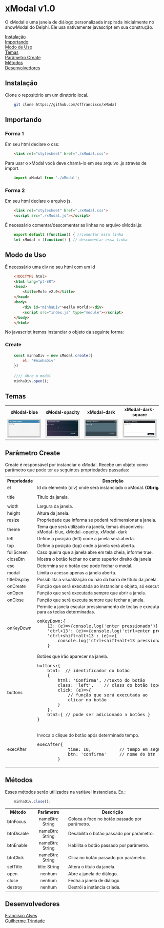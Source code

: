 # xModal v1.0

O xModal é uma janela de diálogo personalizada inspirada inicialmente no showModal do Delphi. 
Ele usa nativamente javascript em sua construção.

[Instalação](#instalação)<br>
[Importando](#importando)<br>
[Modo de Uso](#modo-de-uso)<br>
[Temas](#temas)<br>
[Parâmetro Create](#parâmetro-create)<br>
[Métodos](#métodos)<br>
[Desenvolvedores](#desenvolvedores)<br>

## Instalação

Clone o repositório em um diretório local.

```sh
    git clone https://github.com/dffrancisco/xModal
```

## Importando

<h3>Forma 1</h3>

Em seu html declare o css:
```html
    <link rel="stylesheet" href="./xModal.css">
```

Para usar o xModal você deve chamá-lo em seu arquivo .js através de import.
```javascript
    import xModal from './xModal';
```

<h3>Forma 2</h3>

Em seu html declare o arquivo js.

```html
    <link rel="stylesheet" href="./xModal.css">
    <script src="./xModal.js"></script>
```

É necessário comentar/descomentar as linhas no arquivo xModal.js:

```javascript
    export default (function() { //comentar essa linha
    let xModal = (function() { // descomentar essa linha
```

## Modo de Uso

É necessário uma div no seu html com um id
```html
    <!DOCTYPE html>
    <html lang="pt-BR">
    <head>
        <title>Mofo v2.0</title>
    </head>
    <body>
        <div id="minhaDiv">Hello World!</div>
        <script src="index.js" type="module"></script>
    </body>
    </html>
```
No javascript iremos instanciar o objeto da seguinte forma:

<h3>Create</h3>

```javascript
    const minhaDiv = new xModal.create({
        el: '#minhaDiv'
    })

    //// Abre o modal
    minhaDiv.open();
```

## Temas

<table>
    <tr>
        <th>xModal-blue</th>
        <th>xModal-opacity</th>
        <th>xModal-dark</th>
        <th>xModal-dark-square</th>
    </tr>
    <tr>
        <td><img src="images/xModal.png"></td>
        <td><img src="images/xModal-opacity.png"></td>
        <td><img src="images/xModal-dark.png"></td>
        <td><img src="images/xModal-dark-square.png"></td>
    </tr>
</table>

## Parâmetro Create

Create é responsável por instanciar o xModal. Recebe um objeto como parâmetro que pode ter as seguintes propriedades passadas:

<table>
    <tr>
        <th align="center">Propriedade</th>
        <th align="center">Descrição</th>
        <th align="center">Tipo</th>
        <th align="center">Default</th>
    </tr>
    <tr>
        <td>el</td>
        <td>Id do elemento (div) onde será instanciado o xModal. <strong>(Obrigatório)</strong></td>
        <td align="center">String</td>
        <td align="center"></td>
    </tr>
    <tr>
        <td>title</td>
        <td>Título da janela.</td>
        <td align="center">String</td>
        <td align="center">Mensagem do Sistema</td>
    </tr>
    <tr>
        <td>width</td>
        <td>Largura da janela.</td>
        <td align="center">Numeric</td>
        <td align="center">75%</td>
    </tr>
    <tr>
        <td>height</td>
        <td>Altura da janela.</td>
        <td align="center">Numeric</td>
        <td align="center">75%</td>
    </tr>
    <tr>
        <td>resize</td>
        <td>Propriedade que informa se poderá redimensionar a janela.</td>
        <td align="center">Boolean</td>
        <td align="center">False</td>
    </tr>
    <tr>
        <td>theme</td>
        <td>Tema que será utilizado na janela, temas disponíveis:<br>
        xModal-blue, xModal-opacity, xModal-dark </td>
        <td align="center">String</td>
        <td align="center">xModal-blue</td>
    </tr>
    <tr>
        <td>left</td>
        <td>Define a posição (left) onde a janela será aberta.</td>
        <td align="center">Numeric</td>
        <td align="center"></td>
    </tr>
    <tr>
        <td>top</td>
        <td>Define a posição (top) onde a janela será aberta.</td>
        <td align="center">Numeric</td>
        <td align="center"></td>
    </tr>
    <tr>
        <td>fullScreen</td>
        <td>Caso queira que a janela abre em tela cheia, informe true.</td>
        <td align="center">Boolean</td>
        <td align="center">False</td>
    </tr>
    <tr>
        <td>closeBtn</td>
        <td>Mostra o botão fechar no canto superior direito da janela</td>
        <td align="center">Boolean</td>
        <td align="center">True</td>
    </tr>
    <tr>
        <td>esc</td>
        <td>Determina se o botão esc pode fechar o modal.</td>
        <td align="center">Boolean</td>
        <td align="center">True</td>
    </tr>
    <tr>
        <td>modal</td>
        <td>Limita o acesso apenas a janela aberta.</td>
        <td align="center">Boolean</td>
        <td align="center">True</td>
    </tr>
    <tr>
        <td>titleDisplay</td>
        <td>Possibilita a visualização ou não da barra de título da janela.</td>
        <td align="center">Boolean</td>
        <td align="center">True</td>
    </tr>
    <tr>
        <td>onCreate</td>
        <td>Função que será executada ao instanciar o objeto, só executa uma vez.</td>
        <td align="center">Function</td>
        <td align="center"></td>
    </tr>
    <tr>
        <td>onOpen</td>
        <td>Função que será executada sempre que abrir a janela.</td>
        <td align="center">Function</td>
        <td align="center"></td>
    </tr>
    <tr>
        <td>onClose</td>
        <td>Função que será executa sempre que fechar a janela.</td>
        <td align="center">Function</td>
        <td align="center"></td>
    </tr>
    <tr>
        <td>onKeyDown</td>
        <td>Permite a janela escutar pressionamento de teclas e executar uma função para as teclas determinadas.<pre>
onKeyDown:{
    13: (e)=>{console.log('enter pressionado')},    
    'ctrl+13': (e)=>{console.log('ctrl+enter pressionado')}
    'ctrl+shift+alt+13': (e)=>{
        console.log('ctrl+shift+alt+13 pressionado')}
    }</pre></td>
        <td align="center">Object</td>
        <td align="center"></td>
    </tr>
    <tr>
        <td>buttons</td>
        <td>Botões que irão aparecer na janela.<pre>
buttons:{
    btn1:  // identificador do botão
    {
        html: 'Confirma', //texto do botão
        class: 'left',    // class do botão (opcional)
        click: (e)=>{
            // função que será executada ao 
            clicar no botão
        }   
    },
    btn2:{ // pode ser adicionado n botões }
}
        </pre></td>
        <td align="center">Object</td>
        <td align="center"></td>
    </tr>
    <tr>
        <td>execAfter</td>
        <td>Invoca o clique do botão após determinado tempo.
        <pre>execAfter{
            time: 10,           // tempo em segundos
            btn: 'confirma'     // nome do btn
        }</pre>
        </td>
        <td align="center">Object</td>
        <td align="center"></td>
    </tr>
</table>

## Métodos
    
Esses métodos serão utilizados na variável instanciada. Ex.:<br>
```javascript
    minhaDiv.close();
```

<table>
    <tr>
        <th>Método</th>
        <th align="center">Parâmetro</th>
        <th>Descrição</th>
    <tr>
    <tr>
        <td>btnFocus</td>
        <td align="center">nameBtn: String</td>
        <td>Coloca o foco no botão passado por parâmetro.</td>
    </tr>
    <tr>
        <td>btnDisable</td>
        <td align="center">nameBtn: String</td>
        <td>Desabilita o botão passado por parâmetro.</td>
    </tr>
    <tr>
        <td>btnEnable</td>
        <td align="center">nameBtn: String</td>
        <td>Habilita o botão passado por parâmetro.</td>
    </tr>
    <tr>
        <td>btnClick</td>
        <td align="center">nameBtn: String</td>
        <td>Clica no botão passado por parâmetro.</td>
    </tr>
    <tr>
        <td>setTitle</td>
        <td align="center">title: String</td>
        <td>Altera o título da janela.</td>
    </tr>
    <tr>
        <td>open</td>
        <td align="center">nenhum</td>
        <td>Abre a janela de diálogo.</td>
    </tr>
    <tr>
        <td>close</td>
        <td align="center">nenhum</td>
        <td>Fecha a janela de diálogo.</td>
    </tr>
    <tr>
        <td>destroy</td>
        <td align="center">nenhum</td>
        <td>Destrói a instância criada.</td>
    </tr>
</table>

## Desenvolvedores

[Francisco Alves](https://github.com/dffrancisco)<br>
[Guilherme Trindade](https://github.com/guigagb)